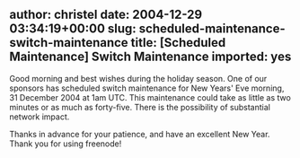 author: christel
date: 2004-12-29 03:34:19+00:00
slug: scheduled-maintenance-switch-maintenance
title: [Scheduled Maintenance] Switch Maintenance
imported: yes
---
Good morning and best wishes during the holiday season.  One of our sponsors has scheduled switch maintenance for New Years' Eve morning, 31 December 2004 at 1am UTC.  This maintenance could take as little as two minutes or as much as forty-five.  There is the possibility of substantial network impact.

Thanks in advance for your patience, and have an excellent New Year. Thank you for using freenode!
